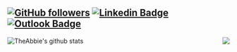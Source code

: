 [![GitHub followers](https://img.shields.io/github/followers/luizeduardocarvalho?label=Follow&style=social)](https://github.com/luizeduardocarvalho/?tab=follow)
[![Linkedin Badge](https://img.shields.io/badge/-luizeduardocarvalho-blue?style=flat-square&logo=Linkedin&logoColor=white&link=https://www.linkedin.com/in/luiz-eduardo-carvalho/)](https://www.linkedin.com/in/luiz-eduardo-carvalho/)
[![Outlook Badge](https://img.shields.io/badge/-luiz.ferreira.carvalho@hotmail.com-c14438?style=flat-square&logo=microsoft-outlook&logoColor=white&link=mailto:15203012@iubat.edu)](mailto:15203012@iubat.edu)
---
<img align="left" src="https://github-readme-stats.vercel.app/api?username=luizeduardocarvalho&show_icons=true&include_all_commits=true&theme=dracula" alt="TheAbbie's github stats" />
<img align="right" src="https://github-readme-stats.vercel.app/api/top-langs/?username=luizeduardocarvalho&layout=compact&theme=dracula" />
<!--
**luizeduardocarvalho/luizeduardocarvalho** is a ✨ _special_ ✨ repository because its `README.md` (this file) appears on your GitHub profile.

Here are some ideas to get you started:

- 🔭 I’m currently working on ...
- 🌱 I’m currently learning ...
- 👯 I’m looking to collaborate on ...
- 🤔 I’m looking for help with ...
- 💬 Ask me about ...
- 📫 How to reach me: ...
- 😄 Pronouns: ...
- ⚡ Fun fact: ...
-->

<img height="180em" src="https://github-readme-stats.vercel.app/api?username=luizeduardocarvalho&show_icons=true&hide_border=true&&count_private=true&include_all_commits=true" />
